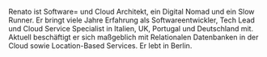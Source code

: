 
Renato ist Software= und Cloud Architekt, ein Digital Nomad und ein Slow Runner. Er bringt viele Jahre Erfahrung als Softwareentwickler, Tech Lead und Cloud Service Specialist in Italien, UK, Portugal und Deutschland mit. Aktuell beschäftigt er sich maßgeblich mit Relationalen Datenbanken in der Cloud sowie Location-Based Services. Er lebt in Berlin.